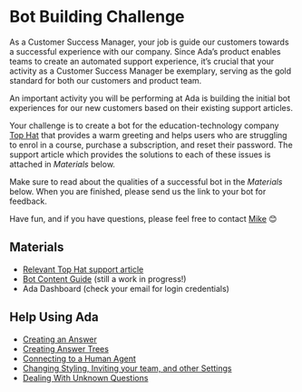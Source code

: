 # Bot Building Challenge

As a Customer Success Manager, your job is guide our customers towards a successful experience with our company. Since Ada’s product enables teams to create an automated support experience, it’s crucial that your activity as a Customer Success Manager be exemplary, serving as the gold standard for both our customers and product team. 
 
An important activity you will be performing at Ada is building the initial bot experiences for our new customers based on their existing support articles. 
 
Your challenge is to create a bot for the education-technology company [Top Hat](https://tophat.com) that provides a warm greeting and helps users who are struggling to enrol in a course, purchase a subscription, and reset their password. The support article which provides the solutions to each of these issues is attached in _Materials_ below. 

Make sure to read about the qualities of a successful bot in the _Materials_ below. When you are finished, please send us the link to your bot for feedback. 
 
Have fun, and if you have questions, please feel free to contact [Mike](mailto:mike@ada.support) 😊 
 
## Materials

- [Relevant Top Hat support article](https://support.tophat.com/s/article/ka231000000JtkSAAS/Student-Creating-Your-Account)
- [Bot Content Guide](https://docs.google.com/document/d/13COuH3_Yvgn6_BAmCib7BVoxoPxSvuu0uk9tMAa4Ghs/edit?ts=58b8a17d) (still a work in progress!)
- Ada Dashboard (check your email for login credentials) 
 
## Help Using Ada

- [Creating an Answer](https://share.viewedit.com/NZAKtk2ousjdZa3k3UCcAc)
- [Creating Answer Trees](https://share.viewedit.com/TQPMgi8PJ3JnVMe1SB4WKo)
- [Connecting to a Human Agent](https://share.viewedit.com/xGyhmXjdhNvervqubLJmDC)
- [Changing Styling, Inviting your team, and other Settings](https://share.viewedit.com/gsMaraSVsbCtowP5TtJJNa)
- [Dealing With Unknown Questions](https://share.viewedit.com/fUQtLoRjZC3S6NLT7HxNVz)
